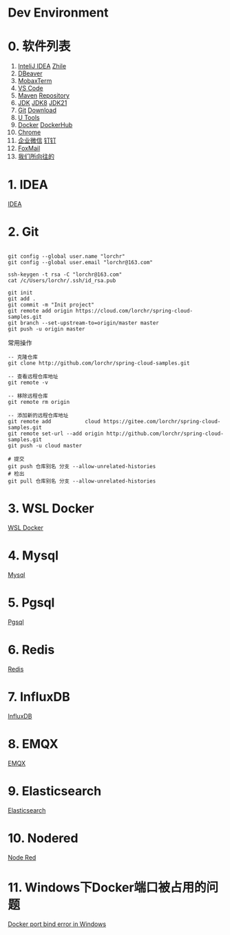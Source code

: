 # Dev Environment

# 0. 软件列表
1. [InteliJ IDEA](https://www.jetbrains.com/zh-cn/idea/download/) [Zhile](https://zhile.io)
2. [DBeaver](https://dbeaver.io/)
3. [MobaxTerm](https://mobaxterm.mobatek.net/)
4. [VS Code](https://code.visualstudio.com/)
5. [Maven](https://maven.apache.org/index.html) [Repository](https://mvnrepository.com)
6. [JDK](https://openjdk.org/) [JDK8](https://jdk.java.net/java-se-ri/8-MR5) [JDK21](https://jdk.java.net/21/)
7. [Git](https://git-scm.com/) [Download](https://git-scm.com/download/win)
8. [U Tools](https://www.u.tools/)
9. [Docker](https://www.docker.com/) [DockerHub](https://hub.docker.com/)
10. [Chrome](https://www.google.cn/chrome/index.html)
11. [企业微信](https://work.weixin.qq.com/) [钉钉](https://www.dingtalk.com/)
12. [FoxMail](https://www.foxmail.com/)
13. [我们所向往的](wmsxwd-c.men)

# 1. IDEA
[IDEA](devenv/IDEA.md ':include')

# 2. Git
```shell

git config --global user.name "lorchr"
git config --global user.email "lorchr@163.com"

ssh-keygen -t rsa -C "lorchr@163.com"
cat /c/Users/lorchr/.ssh/id_rsa.pub

git init
git add .
git commit -m "Init project"
git remote add origin https://cloud.com/lorchr/spring-cloud-samples.git
git branch --set-upstream-to=origin/master master
git push -u origin master
```

常用操作
```shell
-- 克隆仓库
git clone http://github.com/lorchr/spring-cloud-samples.git

-- 查看远程仓库地址
git remote -v

-- 移除远程仓库
git remote rm origin

-- 添加新的远程仓库地址
git remote add           cloud https://gitee.com/lorchr/spring-cloud-samples.git
git remote set-url --add origin http://github.com/lorchr/spring-cloud-samples.git
git push -u cloud master

# 提交
git push 仓库别名 分支 --allow-unrelated-histories
# 检出
git pull 仓库别名 分支 --allow-unrelated-histories
```

# 3. WSL Docker
[WSL Docker](devenv/WSL-Docker.md ':include')

# 4. Mysql
[Mysql](devenv/Docker-Mysql.md ':include')

# 5. Pgsql
[Pgsql](devenv/Docker-Pgsql.md ':include')

# 6. Redis
[Redis](devenv/Docker-Redis.md ':include')

# 7. InfluxDB
[InfluxDB](devenv/Docker-InfluxDB.md ':include')

# 8. EMQX
[EMQX](devenv/Docker-EMQX.md ':include')

# 9. Elasticsearch
[Elasticsearch](devenv/Docker-Elasticsearch.md ':include')

# 10. Nodered
[Node Red](devenv/Docker-Nodered.md ':include')

# 11. Windows下Docker端口被占用的问题
[Docker port bind error in Windows](devenv/Docker-Port-Bind-Error-In-Windows.md ':include')
